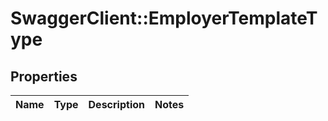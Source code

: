 # SwaggerClient::EmployerTemplateType

## Properties
Name | Type | Description | Notes
------------ | ------------- | ------------- | -------------

